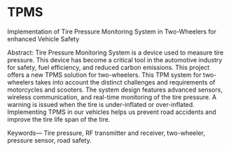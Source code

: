 # TPMS
Implementation of Tire Pressure Monitoring System in Two-Wheelers for enhanced Vehicle Safety

Abstract: Tire Pressure Monitoring System is a device used to measure tire pressure. This device has become a critical tool in the automotive industry for safety, fuel efficiency, and reduced carbon emissions. This project offers a new TPMS solution for two-wheelers. This TPM system for two-wheelers takes into account the distinct challenges and requirements of motorcycles and scooters. The system design features advanced sensors, wireless communication, and real-time monitoring of the tire pressure. A warning is issued when the tire is under-inflated or over-inflated. Implementing TPMS in our vehicles helps us prevent road accidents and improve the tire life span of the tire.  

Keywords— Tire pressure, RF transmitter and receiver, two-wheeler, pressure sensor, road safety.
